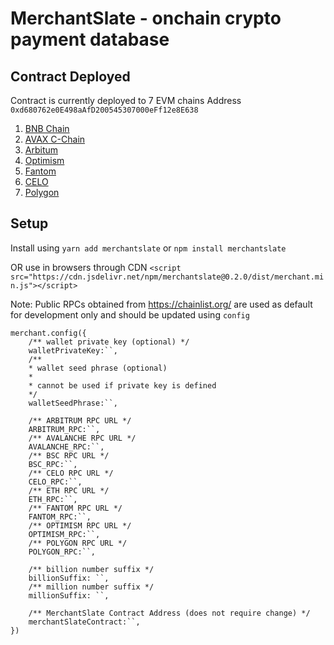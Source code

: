 # MerchantSlate - onchain crypto payment database

## Contract Deployed
Contract is currently deployed to 7 EVM chains
Address `0xd680762e0E498aAfD200545307000eFf12e8E638`
1. [BNB Chain](https://bscscan.com/address/0xd680762e0E498aAfD200545307000eFf12e8E638#code)
2. [AVAX C-Chain](https://snowscan.xyz/address/0xd680762e0e498aafd200545307000eff12e8e638#code)
3. [Arbitum](https://arbiscan.io/address/0xd680762e0E498aAfD200545307000eFf12e8E638#code)
4. [Optimism](https://optimistic.etherscan.io/address/0xd680762e0E498aAfD200545307000eFf12e8E638#code)
5. [Fantom](https://ftmscan.com/address/0xd680762e0E498aAfD200545307000eFf12e8E638#code)
6. [CELO](https://celoscan.io/address/0xd680762e0E498aAfD200545307000eFf12e8E638#code)
7. [Polygon](https://www.oklink.com/polygon/address/0xd680762e0e498aafd200545307000eff12e8e638/contract)

## Setup
Install using `yarn add merchantslate` or `npm install merchantslate` 

OR use in browsers through CDN
`<script src="https://cdn.jsdelivr.net/npm/merchantslate@0.2.0/dist/merchant.min.js"></script>`

Note: Public RPCs obtained from https://chainlist.org/ are used as default for development only and should be updated using `config`

```
merchant.config({
    /** wallet private key (optional) */
    walletPrivateKey:``,
    /**
    * wallet seed phrase (optional)
    * 
    * cannot be used if private key is defined
    */
    walletSeedPhrase:``,

    /** ARBITRUM RPC URL */
    ARBITRUM_RPC:``,
    /** AVALANCHE RPC URL */
    AVALANCHE_RPC:``,
    /** BSC RPC URL */
    BSC_RPC:``,
    /** CELO RPC URL */
    CELO_RPC:``,
    /** ETH RPC URL */
    ETH_RPC:``,
    /** FANTOM RPC URL */
    FANTOM_RPC:``,
    /** OPTIMISM RPC URL */
    OPTIMISM_RPC:``,
    /** POLYGON RPC URL */
    POLYGON_RPC:``,

    /** billion number suffix */
    billionSuffix: ``,
    /** million number suffix */
    millionSuffix: ``,

    /** MerchantSlate Contract Address (does not require change) */
    merchantSlateContract:``,
})
```
